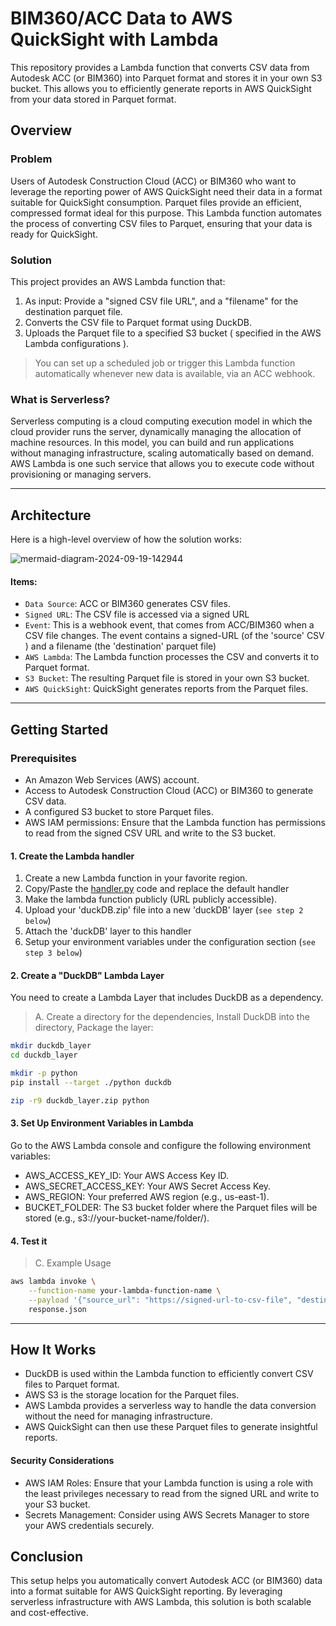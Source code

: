 # BIM360/ACC Data to AWS QuickSight with Lambda

This repository provides a Lambda function that converts CSV data from Autodesk ACC (or BIM360) into Parquet format and stores it in your own S3 bucket. This allows you to efficiently generate reports in AWS QuickSight from your data stored in Parquet format.

## Overview

### Problem

Users of Autodesk Construction Cloud (ACC) or BIM360 who want to leverage the reporting power of AWS QuickSight need their data in a format suitable for QuickSight consumption. Parquet files provide an efficient, compressed format ideal for this purpose. This Lambda function automates the process of converting CSV files to Parquet, ensuring that your data is ready for QuickSight.

### Solution

This project provides an AWS Lambda function that:

1. As input:  Provide a "signed CSV file URL", and a "filename" for the destination parquet file.
2. Converts the CSV file to Parquet format using DuckDB.
3. Uploads the Parquet file to a specified S3 bucket ( specified in the AWS Lambda configurations ).

> You can set up a scheduled job or trigger this Lambda function automatically whenever new data is available, via an ACC webhook.


### What is Serverless?

Serverless computing is a cloud computing execution model in which the cloud provider runs the server, dynamically managing the allocation of machine resources. In this model, you can build and run applications without managing infrastructure, scaling automatically based on demand. AWS Lambda is one such service that allows you to execute code without provisioning or managing servers.

<hr>

## Architecture

Here is a high-level overview of how the solution works:

![mermaid-diagram-2024-09-19-142944](https://github.com/user-attachments/assets/b5ba09dc-2d70-4c3d-bed9-91f10dff7459)



#### Items:
- `Data Source`: ACC or BIM360 generates CSV files.
- `Signed URL`: The CSV file is accessed via a signed URL
-  `Event`: This is a webhook event, that comes from ACC/BIM360 when a CSV file changes. The event contains a signed-URL (of the 'source' CSV ) and a filename (the 'destination' parquet file)  
- `AWS Lambda`: The Lambda function processes the CSV and converts it to Parquet format.
- `S3 Bucket`: The resulting Parquet file is stored in your own S3 bucket.
- `AWS QuickSight`: QuickSight generates reports from the Parquet files.

<hr>

## Getting Started

### Prerequisites

-	An Amazon Web Services (AWS) account.
-	Access to Autodesk Construction Cloud (ACC) or BIM360 to generate CSV data.
-	A configured S3 bucket to store Parquet files.
-	AWS IAM permissions: Ensure that the Lambda function has permissions to read from the signed CSV URL and write to the S3 bucket.


#### 1. Create the Lambda handler

1. Create a new Lambda function in your favorite region.
2. Copy/Paste the [handler.py](handler.py) code and replace the default handler 
3. Make the lambda function publicly (URL publicly accessible).
4. Upload your 'duckDB.zip' file into a new 'duckDB' layer (`see step 2 below`)
5. Attach the 'duckDB' layer to this handler
6. Setup your environment variables under the configuration section (`see step 3 below`)

#### 2. Create a "DuckDB" Lambda Layer 

You need to create a Lambda Layer that includes DuckDB as a dependency.

> A. Create a directory for the dependencies, Install DuckDB into the directory, Package the layer:

```bash
mkdir duckdb_layer
cd duckdb_layer

mkdir -p python
pip install --target ./python duckdb

zip -r9 duckdb_layer.zip python
```

#### 3. Set Up Environment Variables in Lambda

Go to the AWS Lambda console and configure the following environment variables:

-	AWS_ACCESS_KEY_ID: Your AWS Access Key ID.
-	AWS_SECRET_ACCESS_KEY: Your AWS Secret Access Key.
-	AWS_REGION: Your preferred AWS region (e.g., us-east-1).
-	BUCKET_FOLDER: The S3 bucket folder where the Parquet files will be stored (e.g., s3://your-bucket-name/folder/).

#### 4. Test it

> C. Example Usage

```bash
aws lambda invoke \
    --function-name your-lambda-function-name \
    --payload '{"source_url": "https://signed-url-to-csv-file", "destination_filename": "output.parquet"}' \
    response.json
```

<hr>

## How It Works

-	DuckDB is used within the Lambda function to efficiently convert CSV files to Parquet format.
-	AWS S3 is the storage location for the Parquet files.
-	AWS Lambda provides a serverless way to handle the data conversion without the need for managing infrastructure.
-	AWS QuickSight can then use these Parquet files to generate insightful reports.

#### Security Considerations

-	AWS IAM Roles: Ensure that your Lambda function is using a role with the least privileges necessary to read from the signed URL and write to your S3 bucket.
-	Secrets Management: Consider using AWS Secrets Manager to store your AWS credentials securely.

## Conclusion

This setup helps you automatically convert Autodesk ACC (or BIM360) data into a format suitable for AWS QuickSight reporting. By leveraging serverless infrastructure with AWS Lambda, this solution is both scalable and cost-effective.
